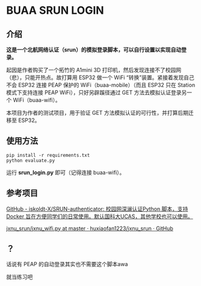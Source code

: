 # BUAA SRUN LOGIN

## 介绍

**这是一个北航网络认证（srun）的模拟登录脚本，可以自行设置以实现自动登录。**

起因是作者购买了一个拓竹的 A1mini 3D 打印机，然后发现连接不了校园网（悲），只能开热点。故打算用 ESP32 做一个 WiFi “转换”装置。紧接着发现自己不会 ESP32 连接 PEAP 保护的 WiFi（buaa-mobile）（而且 ESP32 只在 Station 模式下支持连接 PEAP WiFi），只好另辟蹊径通过 GET 方法去模拟认证登录另一个 WiFi（buaa-wifi）。

本项目为作者的测试项目，用于验证 GET 方法模拟认证的可行性，并打算后期迁移至 ESP32。

## 使用方法

```
pip install -r requirements.txt
python evaluate.py
```

运行 **srun_login.py** 即可（记得连接 buaa-wifi）。

## 参考项目

[GitHub - iskoldt-X/SRUN-authenticator: 校园网深澜认证Python 脚本，支持Docker 旨在方便同学们的日常使用。默认国科大UCAS，其他学校也可以使用。](https://github.com/iskoldt-X/SRUN-authenticator)

[jxnu_srun/jxnu_wifi.py at master · huxiaofan1223/jxnu_srun · GitHub](https://github.com/huxiaofan1223/jxnu_srun)

## ？

话说有 PEAP 的自动登录其实也不需要这个脚本awa

就当练习吧
